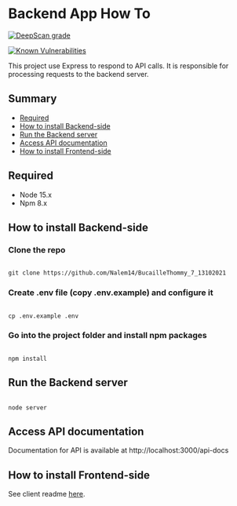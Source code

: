 
# Backend App How To
[![DeepScan grade](https://deepscan.io/api/teams/14417/projects/18899/branches/475586/badge/grade.svg)](https://deepscan.io/dashboard#view=project&tid=14417&pid=18899&bid=475586)

[![Known Vulnerabilities](https://snyk.io/test/github/Nalem14/BucailleThommy_7_13102021/badge.svg)](https://snyk.io/test/github/Nalem14/BucailleThommy_7_13102021)


This project use Express to respond to API calls. It is responsible for processing requests to the backend server.

## Summary
 - [Required](#required)
 - [How to install Backend-side](#how-to-install-backend-side)
 - [Run the Backend server](#run-the-backend-server)
 - [Access API documentation](#access-api-documentation)
 - [How to install Frontend-side](#how-to-install-frontend-side)


## Required

* Node 15.x
* Npm 8.x

  
  

## How to install Backend-side

### Clone the repo

```

git clone https://github.com/Nalem14/BucailleThommy_7_13102021

```

  

### Create .env file (copy .env.example) and configure it

```

cp .env.example .env

```

  

### Go into the project folder and install npm packages

```

npm install

```

  
  

## Run the Backend server

```

node server

```

  
  

## Access API documentation

Documentation for API is available at http://localhost:3000/api-docs

  

## How to install Frontend-side

See client readme [here](https://github.com/Nalem14/BucailleThommy_7_13102021/blob/main/client/README.md).
